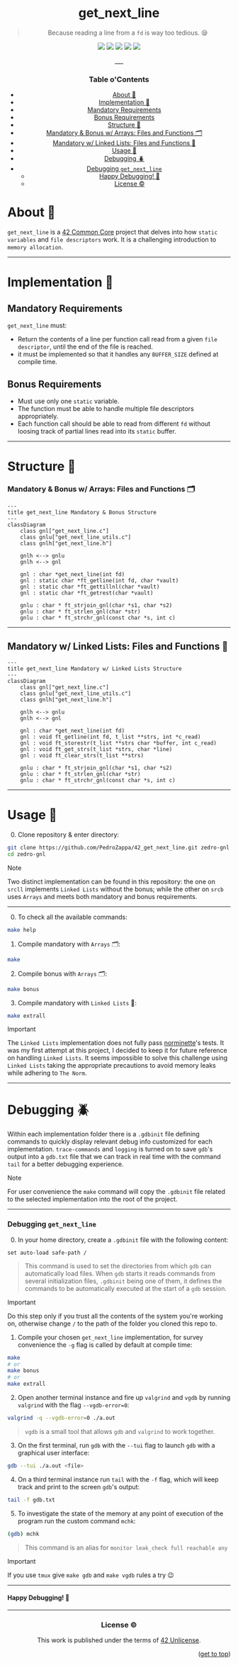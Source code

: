 <a name="readme-top"></a>
<div align="center">

# get_next_line

> Because reading a line from a `fd` is way too tedious. 😪

<p>
    <img src="https://img.shields.io/badge/score-125%20%2F%20100-success?style=for-the-badge" />
    <img src="https://img.shields.io/github/repo-size/PedroZappa/get_next_line?style=for-the-badge&logo=github">
    <img src="https://img.shields.io/github/languages/count/PedroZappa/get_next_line?style=for-the-badge&logo=" />
    <img src="https://img.shields.io/github/languages/top/PedroZappa/get_next_line?style=for-the-badge" />
    <img src="https://img.shields.io/github/last-commit/PedroZappa/get_next_line?style=for-the-badge" />
</p>

<div/>
___

<h3>Table o'Contents</h3>

<!-- mtoc-start -->

* [About :pushpin:](#about-pushpin)
* [Implementation :scroll:](#implementation-scroll)
* [Mandatory Requirements](#mandatory-requirements)
* [Bonus Requirements](#bonus-requirements)
* [Structure :construction:](#structure-construction)
* [Mandatory & Bonus w/ Arrays: Files and Functions 🗂](#mandatory--bonus-w-arrays-files-and-functions-)
* [Mandatory w/ Linked Lists: Files and Functions 🔗](#mandatory-w-linked-lists-files-and-functions-)
* [Usage :checkered_flag:](#usage-checkered_flag)
* [Debugging :beetle:](#debugging-beetle)
* [Debugging `get_next_line`](#debugging-get_next_line)
  * [Happy Debugging! 🐛](#happy-debugging-)
  * [License :copyright:](#license-copyright)

<!-- mtoc-end -->

<div align="left">

# About :pushpin:

`get_next_line` is a [42 Common Core](https://github.com/PedroZappa/42_CommonCore) project that delves into how `static variables` and `file descriptors` work. It is a challenging introduction to `memory allocation`. 


___

# Implementation :scroll:

## Mandatory Requirements

`get_next_line` must:
- Return the contents of a line per function call read from a given `file descriptor`, until the end of the file is reached. 
- it must be implemented so that it handles any `BUFFER_SIZE` defined at compile time. 

## Bonus Requirements

- Must use only one `static` variable.
- The function must be able to handle multiple file descriptors appropriately.
- Each function call should be able to read from different `fd` without loosing track of partial lines read into its `static` buffer. 

___

# Structure :construction:

### Mandatory & Bonus w/ Arrays: Files and Functions 🗂

```mermaid
---
title get_next_line Mandatory & Bonus Structure
---
classDiagram
	class gnl["get_next_line.c"]
	class gnlu["get_next_line_utils.c"]
	class gnlh["get_next_line.h"]
	
	gnlh <--> gnlu
	gnlh <--> gnl

	gnl : char *get_next_line(int fd)
	gnl : static char *ft_getline(int fd, char *vault)
	gnl : static char *ft_gettillnl(char *vault)
	gnl : static char *ft_getrest(char *vault)

	gnlu : char * ft_strjoin_gnl(char *s1, char *s2)
	gnlu : char * ft_strlen_gnl(char *str)
	gnlu : char * ft_strchr_gnl(const char *s, int c)	
```

___

## Mandatory w/ Linked Lists: Files and Functions 🔗

```mermaid
---
title get_next_line Mandatory w/ Linked Lists Structure
---
classDiagram
	class gnl["get_next_line.c"]
	class gnlu["get_next_line_utils.c"]
	class gnlh["get_next_line.h"]
	
	gnlh <--> gnlu
	gnlh <--> gnl

	gnl : char *get_next_line(int fd)
	gnl : void ft_getline(int fd, t_list **strs, int *c_read)
	gnl : void ft_storestr(t_list **strs char *buffer, int c_read)
	gnl : void ft_get_strs(t_list *strs, char *line)
	gnl : void ft_clear_strs(t_list **strs)

	gnlu : char * ft_strjoin_gnl(char *s1, char *s2)
	gnlu : char * ft_strlen_gnl(char *str)
	gnlu : char * ft_strchr_gnl(const char *s, int c)	
```

---

# Usage :checkered_flag:

0. Clone repository & enter directory:

```sh
git clone https://github.com/PedroZappa/42_get_next_line.git zedro-gnl
cd zedro-gnl
```

> [!Note]
> 
> Two distinct implementation can be found in this repository: the one on `srcll` implements `Linked Lists` without the bonus; while the other on `srcb` uses `Arrays` and meets both mandatory and bonus requirements. 

___

0. To check all the available commands:

```sh
make help
```

1. Compile mandatory with `Arrays` 🗂:

```sh
make
```

2. Compile bonus with `Arrays` 🗂:

```sh
make bonus
```

3. Compile mandatory with `Linked Lists` 🔗:

```sh
make extrall
```

> [!Important]
> 
> The `Linked Lists` implementation does not fully pass [norminette](https://github.com/42School/norminette)'s tests. It was my first attempt at this project, I decided to keep it for future reference on handling `Linked Lists`. 
> It seems impossible to solve this challenge using `Linked Lists` taking the appropriate precautions to avoid memory leaks while adhering to `The Norm`.

___


# Debugging :beetle:

Within each implementation folder there is a `.gdbinit` file defining commands to quickly display relevant debug info customized for each implementation. `trace-commands` and `logging` is turned on to save `gdb`'s output into a `gdb.txt` file that we can track in real time with the command `tail` for a better debugging experience.

> [!NOTE]
>
> For user convenience the `make` command will copy the `.gdbinit` file related to the selected implementation into the root of the project.

___

### Debugging `get_next_line`

0. In your home directory, create a `.gdbinit` file with the following content:

```.gdbinit
set auto-load safe-path /
```

> This command is used to set the directories from which `gdb` can automatically load files.
> When `gdb` starts it reads commands from several initialization files, `.gdbinit` being one of them, it defines the commands to be automatically executed at the start of a `gdb` session.

> [!Important]
> Do this step only if you trust all the contents of the system you're working on, otherwise change `/` to the path of the folder you cloned this repo to.

1. Compile your chosen `get_next_line` implementation, for survey convenience the `-g` flag is called by default at compile time:

```sh
make
# or
make bonus 
# or
make extrall
```

2. Open another terminal instance and fire up `valgrind` and `vgdb` by running `valgrind` with the flag `--vgdb-error=0`: 

```sh
valgrind -q --vgdb-error=0 ./a.out
```

> `vgdb` is a small tool that allows `gdb` and `valgrind` to work together.

3. On the first terminal, run `gdb` with the `--tui` flag to launch `gdb` with a graphical user interface:

```sh
gdb --tui ./a.out <file>
```

4. On a third terminal instance run `tail` with the `-f` flag, which will keep track and print to the screen `gdb`'s output:

```sh
tail -f gdb.txt
```

5. To investigate the state of the memory  at any point of execution of the program run the custom command `mchk`:

```sh
(gdb) mchk
```

> This command is an alias for `monitor leak_check full reachable any` 

> [!Important]
>
> If you use `tmux` give `make gdb` and `make vgdb` rules a try 😉

___

#### Happy Debugging! 🐛

___

<div align="center">

### License :copyright:

This work is published under the terms of <a href="https://github.com/PedroZappa/ft_printf/blob/master/LICENSE">42 Unlicense</a>.

<p align="right">(<a href="#readme-top">get to top</a>)</p>

<div/>

